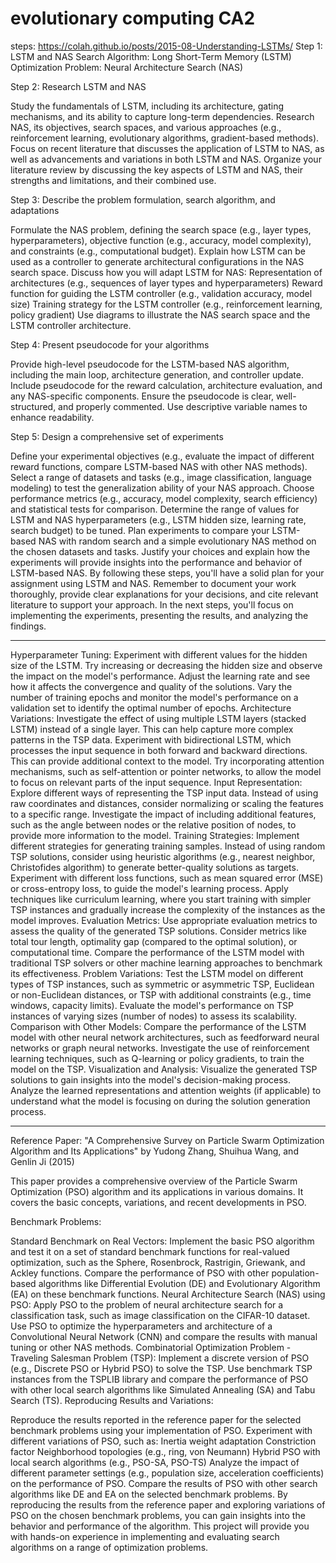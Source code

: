 # evolutionary computing CA2
steps:
https://colah.github.io/posts/2015-08-Understanding-LSTMs/
Step 1: LSTM and NAS
Search Algorithm: Long Short-Term Memory (LSTM)
Optimization Problem: Neural Architecture Search (NAS)

Step 2: Research LSTM and NAS

Study the fundamentals of LSTM, including its architecture, gating mechanisms, and its ability to capture long-term dependencies.
Research NAS, its objectives, search spaces, and various approaches (e.g., reinforcement learning, evolutionary algorithms, gradient-based methods).
Focus on recent literature that discusses the application of LSTM to NAS, as well as advancements and variations in both LSTM and NAS.
Organize your literature review by discussing the key aspects of LSTM and NAS, their strengths and limitations, and their combined use.

Step 3: Describe the problem formulation, search algorithm, and adaptations

Formulate the NAS problem, defining the search space (e.g., layer types, hyperparameters), objective function (e.g., accuracy, model complexity), and constraints (e.g., computational budget).
Explain how LSTM can be used as a controller to generate architectural configurations in the NAS search space.
Discuss how you will adapt LSTM for NAS:
Representation of architectures (e.g., sequences of layer types and hyperparameters)
Reward function for guiding the LSTM controller (e.g., validation accuracy, model size)
Training strategy for the LSTM controller (e.g., reinforcement learning, policy gradient)
Use diagrams to illustrate the NAS search space and the LSTM controller architecture.

Step 4: Present pseudocode for your algorithms

Provide high-level pseudocode for the LSTM-based NAS algorithm, including the main loop, architecture generation, and controller update.
Include pseudocode for the reward calculation, architecture evaluation, and any NAS-specific components.
Ensure the pseudocode is clear, well-structured, and properly commented. Use descriptive variable names to enhance readability.

Step 5: Design a comprehensive set of experiments

Define your experimental objectives (e.g., evaluate the impact of different reward functions, compare LSTM-based NAS with other NAS methods).
Select a range of datasets and tasks (e.g., image classification, language modeling) to test the generalization ability of your NAS approach.
Choose performance metrics (e.g., accuracy, model complexity, search efficiency) and statistical tests for comparison.
Determine the range of values for LSTM and NAS hyperparameters (e.g., LSTM hidden size, learning rate, search budget) to be tuned.
Plan experiments to compare your LSTM-based NAS with random search and a simple evolutionary NAS method on the chosen datasets and tasks.
Justify your choices and explain how the experiments will provide insights into the performance and behavior of LSTM-based NAS.
By following these steps, you'll have a solid plan for your assignment using LSTM and NAS. Remember to document your work thoroughly, provide clear explanations for your decisions, and cite relevant literature to support your approach. In the next steps, you'll focus on implementing the experiments, presenting the results, and analyzing the findings.





------------------------------------------------------------
Hyperparameter Tuning:
Experiment with different values for the hidden size of the LSTM. Try increasing or decreasing the hidden size and observe the impact on the model's performance.
Adjust the learning rate and see how it affects the convergence and quality of the solutions.
Vary the number of training epochs and monitor the model's performance on a validation set to identify the optimal number of epochs.
Architecture Variations:
Investigate the effect of using multiple LSTM layers (stacked LSTM) instead of a single layer. This can help capture more complex patterns in the TSP data.
Experiment with bidirectional LSTM, which processes the input sequence in both forward and backward directions. This can provide additional context to the model.
Try incorporating attention mechanisms, such as self-attention or pointer networks, to allow the model to focus on relevant parts of the input sequence.
Input Representation:
Explore different ways of representing the TSP input data. Instead of using raw coordinates and distances, consider normalizing or scaling the features to a specific range.
Investigate the impact of including additional features, such as the angle between nodes or the relative position of nodes, to provide more information to the model.
Training Strategies:
Implement different strategies for generating training samples. Instead of using random TSP solutions, consider using heuristic algorithms (e.g., nearest neighbor, Christofides algorithm) to generate better-quality solutions as targets.
Experiment with different loss functions, such as mean squared error (MSE) or cross-entropy loss, to guide the model's learning process.
Apply techniques like curriculum learning, where you start training with simpler TSP instances and gradually increase the complexity of the instances as the model improves.
Evaluation Metrics:
Use appropriate evaluation metrics to assess the quality of the generated TSP solutions. Consider metrics like total tour length, optimality gap (compared to the optimal solution), or computational time.
Compare the performance of the LSTM model with traditional TSP solvers or other machine learning approaches to benchmark its effectiveness.
Problem Variations:
Test the LSTM model on different types of TSP instances, such as symmetric or asymmetric TSP, Euclidean or non-Euclidean distances, or TSP with additional constraints (e.g., time windows, capacity limits).
Evaluate the model's performance on TSP instances of varying sizes (number of nodes) to assess its scalability.
Comparison with Other Models:
Compare the performance of the LSTM model with other neural network architectures, such as feedforward neural networks or graph neural networks.
Investigate the use of reinforcement learning techniques, such as Q-learning or policy gradients, to train the model on the TSP.
Visualization and Analysis:
Visualize the generated TSP solutions to gain insights into the model's decision-making process.
Analyze the learned representations and attention weights (if applicable) to understand what the model is focusing on during the solution generation process.



---------------------------------------------------------------
Reference Paper:
"A Comprehensive Survey on Particle Swarm Optimization Algorithm and Its Applications" by Yudong Zhang, Shuihua Wang, and Genlin Ji (2015)

This paper provides a comprehensive overview of the Particle Swarm Optimization (PSO) algorithm and its applications in various domains. It covers the basic concepts, variations, and recent developments in PSO.

Benchmark Problems:

Standard Benchmark on Real Vectors:
Implement the basic PSO algorithm and test it on a set of standard benchmark functions for real-valued optimization, such as the Sphere, Rosenbrock, Rastrigin, Griewank, and Ackley functions.
Compare the performance of PSO with other population-based algorithms like Differential Evolution (DE) and Evolutionary Algorithm (EA) on these benchmark functions.
Neural Architecture Search (NAS) using PSO:
Apply PSO to the problem of neural architecture search for a classification task, such as image classification on the CIFAR-10 dataset.
Use PSO to optimize the hyperparameters and architecture of a Convolutional Neural Network (CNN) and compare the results with manual tuning or other NAS methods.
Combinatorial Optimization Problem - Traveling Salesman Problem (TSP):
Implement a discrete version of PSO (e.g., Discrete PSO or Hybrid PSO) to solve the TSP.
Use benchmark TSP instances from the TSPLIB library and compare the performance of PSO with other local search algorithms like Simulated Annealing (SA) and Tabu Search (TS).
Reproducing Results and Variations:

Reproduce the results reported in the reference paper for the selected benchmark problems using your implementation of PSO.
Experiment with different variations of PSO, such as:
Inertia weight adaptation
Constriction factor
Neighborhood topologies (e.g., ring, von Neumann)
Hybrid PSO with local search algorithms (e.g., PSO-SA, PSO-TS)
Analyze the impact of different parameter settings (e.g., population size, acceleration coefficients) on the performance of PSO.
Compare the results of PSO with other search algorithms like DE and EA on the selected benchmark problems.
By reproducing the results from the reference paper and exploring variations of PSO on the chosen benchmark problems, you can gain insights into the behavior and performance of the algorithm. This project will provide you with hands-on experience in implementing and evaluating search algorithms on a range of optimization problems.
